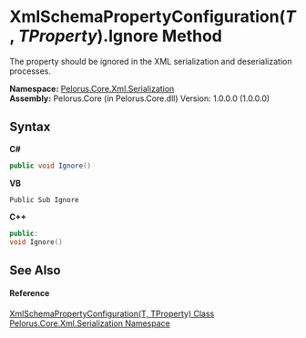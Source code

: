 # XmlSchemaPropertyConfiguration(*T*, *TProperty*).Ignore Method 
 

The property should be ignored in the XML serialization and deserialization processes.

**Namespace:**&nbsp;<a href="9052B9D6">Pelorus.Core.Xml.Serialization</a><br />**Assembly:**&nbsp;Pelorus.Core (in Pelorus.Core.dll) Version: 1.0.0.0 (1.0.0.0)

## Syntax

**C#**<br />
``` C#
public void Ignore()
```

**VB**<br />
``` VB
Public Sub Ignore
```

**C++**<br />
``` C++
public:
void Ignore()
```


## See Also


#### Reference
<a href="22622739">XmlSchemaPropertyConfiguration(T, TProperty) Class</a><br /><a href="9052B9D6">Pelorus.Core.Xml.Serialization Namespace</a><br />
